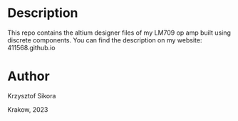 # Description 
This repo contains the altium designer files of my LM709 op amp built using discrete components. You can find the description on my website: 411568.github.io


# Author 
Krzysztof Sikora

Krakow, 2023

